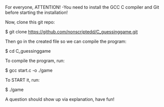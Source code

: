 For everyone,
ATTENTION!
-You need to install the GCC C compiler and Git before starting the installation!

Now, clone this git repo:

$ git clone https://github.com/nonscriptedd/C_guessinggame.git

Then go in the created file so we can compile the program:

$ cd C_guessinggame

To compile the program, run:

$ gcc start.c -o ./game

To START it, run:

$ ./game

A question should show up via explanation, have fun!

